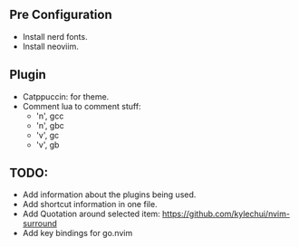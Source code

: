## Pre Configuration
- Install nerd fonts.
- Install neoviim.

## Plugin
- Catppuccin: for theme.
- Comment lua to comment stuff:
    - 'n', gcc
    - 'n', gbc
    - 'v', gc
    - 'v', gb

## TODO:
- Add information about the plugins being used.
- Add shortcut information in one file.
- Add Quotation around selected item: https://github.com/kylechui/nvim-surround
- Add key bindings for go.nvim
